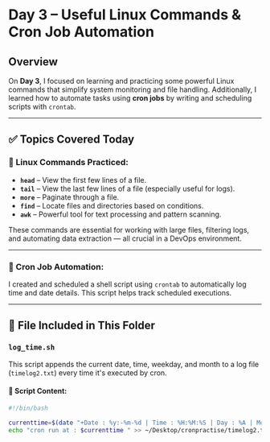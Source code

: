 # Day 3 – Useful Linux Commands & Cron Job Automation

## Overview
On **Day 3**, I focused on learning and practicing some powerful Linux commands that simplify system monitoring and file handling. Additionally, I learned how to automate tasks using **cron jobs** by writing and scheduling scripts with `crontab`.

---

## ✅ Topics Covered Today

### 🔹 Linux Commands Practiced:
- **`head`** – View the first few lines of a file.
- **`tail`** – View the last few lines of a file (especially useful for logs).
- **`more`** – Paginate through a file.
- **`find`** – Locate files and directories based on conditions.
- **`awk`** – Powerful tool for text processing and pattern scanning.

These commands are essential for working with large files, filtering logs, and automating data extraction — all crucial in a DevOps environment.

---

### 🔹 Cron Job Automation:
I created and scheduled a shell script using `crontab` to automatically log time and date details. This script helps track scheduled executions.

---

## 📂 File Included in This Folder

### `log_time.sh`

This script appends the current date, time, weekday, and month to a log file (`timelog2.txt`) every time it's executed by cron.

#### 🔸 Script Content:

```bash
#!/bin/bash

currenttime=$(date "+Date : %y:-%m-%d | Time : %H:%M:%S | Day : %A | Month : %B")
echo "cron run at : $currenttime " >> ~/Desktop/cronpractise/timelog2.txt
